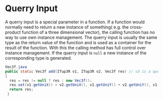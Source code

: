 # Querry Input

A querry input is a special parameter in a function. If a function would normally need to return a new instance of something( e.g.
the cross-product function of a three dimensional vector), the calling function has no way to use own instance management.
The querry input is usually the same type as the return value of the function and is used as a container for the result of the function.
With this the calling method has full control over instance management. If the querry input is `null` a new instance of the corresponding
type is generated.

```java
Vec3f.java
public static Vec3f add(ITup3R v1, ITup3R v2, Vec3f res) // v3 is a querry input
{
  res = res != null ? res : new Vec3f();
  res.set(v1.getUniX() + v2.getUniX(), v1.getUniY() + v2.getUniY(), v1.getUniZ() + v2.getUniZ());
  return res;
 }
```
